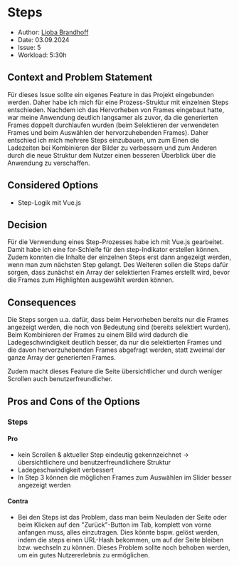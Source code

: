 # Steps

- Author: [Lioba Brandhoff](https://github.com/liobabrandhoff)
- Date: 03.09.2024
- Issue: 5 
- Workload: 5:30h

## Context and Problem Statement

Für dieses Issue sollte ein eigenes Feature in das Projekt eingebunden werden. Daher habe ich mich für eine Prozess-Struktur mit einzelnen Steps entschieden. 
Nachdem ich das Hervorheben von Frames eingebaut hatte, war meine Anwendung deutlich langsamer als zuvor, da die generierten Frames doppelt durchlaufen wurden 
(beim Selektieren der verwendeten Frames und beim Auswählen der hervorzuhebenden Frames). Daher entschied ich mich mehrere Steps einzubauen, um zum Einen die 
Ladezeiten bei Kombinieren der Bilder zu verbessern und zum Anderen durch die neue Struktur dem Nutzer einen besseren Überblick über die Anwendung zu verschaffen.

## Considered Options

- Step-Logik mit Vue.js

## Decision

Für die Verwendung eines Step-Prozesses habe ich mit Vue.js gearbeitet. Damit habe ich eine for-Schleife für den step-Indikator erstellen können. Zudem konnten
die Inhalte der einzelnen Steps erst dann angezeigt werden, wenn man zum nächsten Step gelangt. 
Des Weiteren sollen die Steps dafür sorgen, dass zunächst ein Array der selektierten Frames erstellt wird, bevor die Frames zum Highlighten ausgewählt werden können.

## Consequences

Die Steps sorgen u.a. dafür, dass beim Hervorheben bereits nur die Frames angezeigt werden, die noch von Bedeutung sind (bereits selektiert wurden). 
Beim Kombinieren der Frames zu einem Bild wird dadurch die Ladegeschwindigkeit deutlich besser, da nur die selektierten 
Frames und die davon hervorzuhebenden Frames abgefragt werden, statt zweimal der ganze Array der generierten Frames.

Zudem macht dieses Feature die Seite übersichtlicher und durch weniger Scrollen auch benutzerfreundlicher.

## Pros and Cons of the Options

### Steps

#### Pro

- kein Scrollen & aktueller Step eindeutig gekennzeichnet -> übersichtlichere und benutzerfreundlichere Struktur
- Ladegeschwindigkeit verbessert
- In Step 3 können die möglichen Frames zum Auswählen im Slider besser angezeigt werden

#### Contra

- Bei den Steps ist das Problem, dass man beim Neuladen der Seite oder beim Klicken auf den "Zurück"-Button im Tab, 
komplett von vorne anfangen muss, alles einzutragen. Dies könnte bspw. gelöst werden, indem die steps einen URL-Hash bekommen, 
um auf der Seite bleiben bzw. wechseln zu können. Dieses Problem sollte noch behoben werden, um ein gutes Nutzererlebnis zu ermöglichen.